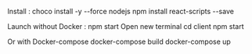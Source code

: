 Install :
choco install -y --force nodejs
npm install react-scripts --save

Launch without Docker :
npm start
Open new terminal
cd client
npm start

Or with Docker-compose
docker-compose build
docker-compose up